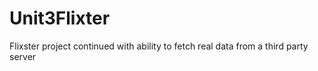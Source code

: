 # Unit3Flixter
Flixster project continued with ability to fetch real data from a third party server
